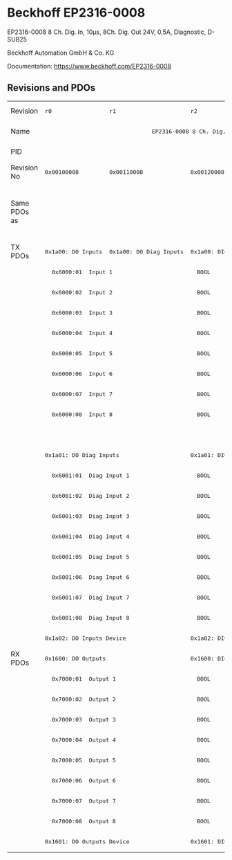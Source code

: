 # Beckhoff EP2316-0008

EP2316-0008 8 Ch. Dig. In, 10µs, 8Ch. Dig. Out 24V, 0,5A, Diagnostic, D-SUB25

Beckhoff Automation GmbH & Co. KG

Documentation: <a href="https://www.beckhoff.com/EP2316-0008">https://www.beckhoff.com/EP2316-0008</a>

## Revisions and PDOs
<table>
<tr >
<td class="first">Revision</td>
<td ><pre>r0</pre></td>
<td ><pre>r1</pre></td>
<td ><pre>r2</pre></td>
<td ><pre>r3</pre></td>
<td ><pre>r4</pre></td>
<td ><pre>r5</pre></td>
<td ><pre>r6</pre></td>
</tr>
<tr >
<td class="first">Name</td>
<td  colspan=7 align="center"><pre>EP2316-0008 8 Ch. Dig. In, 10µs, 8Ch. Dig. Out 24V, 0,5A, Diagnostic, D-SUB25</pre></td>
</tr>
<tr >
<td class="first">PID</td>
<td  colspan=7 align="center"><pre>0x090c4052</pre></td>
</tr>
<tr >
<td class="first">Revision No</td>
<td ><pre>0x00100008</pre></td>
<td ><pre>0x00110008</pre></td>
<td ><pre>0x00120008</pre></td>
<td ><pre>0x00130008</pre></td>
<td ><pre>0x00140008</pre></td>
<td ><pre>0x00150008</pre></td>
<td ><pre>0x00160008</pre></td>
</tr>
<tr >
<td class="first">Same PDOs as</td>
<td  colspan=3 align="center"></td>
<td  colspan=3 align="center"><pre><a href="EP2316-0003">EP2316-0003 r0</a><br/><a href="EP2316-0003">EP2316-0003 r1</a><br/><a href="EP2316-0003">EP2316-0003 r2</a><br/><a href="EPP2316-0003">EPP2316-0003 r0</a><br/><a href="EPP2316-0003">EPP2316-0003 r1</a><br/><a href="EPP2316-0008">EPP2316-0008 r0</a><br/><a href="EPP2316-0008">EPP2316-0008 r1</a></pre></td>
<td ><pre><a href="EP2316-0003">EP2316-0003 r3</a><br/><a href="EPP2316-0003">EPP2316-0003 r2</a><br/><a href="EPP2316-0008">EPP2316-0008 r2</a></pre></td>
</tr>
<tr class="txpdo pdosection">
<td class="first" rowspan=20 valign=top>TX PDOs</td>
<td><pre>0x1a00: DO Inputs</pre></td>
<td><pre>0x1a00: DO Diag Inputs</pre></td>
<td colspan=5 align="left"><pre>0x1a00: DIG Inputs</pre></td>
<td></td>
</tr>
<tr class="txpdo">
<td class="first" colspan=7 align="left"><pre>  0x6000:01  Input 1                         BOOL</pre></td>
</tr>
<tr class="txpdo">
<td class="first" colspan=7 align="left"><pre>  0x6000:02  Input 2                         BOOL</pre></td>
</tr>
<tr class="txpdo">
<td class="first" colspan=7 align="left"><pre>  0x6000:03  Input 3                         BOOL</pre></td>
</tr>
<tr class="txpdo">
<td class="first" colspan=7 align="left"><pre>  0x6000:04  Input 4                         BOOL</pre></td>
</tr>
<tr class="txpdo">
<td class="first" colspan=7 align="left"><pre>  0x6000:05  Input 5                         BOOL</pre></td>
</tr>
<tr class="txpdo">
<td class="first" colspan=7 align="left"><pre>  0x6000:06  Input 6                         BOOL</pre></td>
</tr>
<tr class="txpdo">
<td class="first" colspan=7 align="left"><pre>  0x6000:07  Input 7                         BOOL</pre></td>
</tr>
<tr class="txpdo">
<td class="first" colspan=7 align="left"><pre>  0x6000:08  Input 8                         BOOL</pre></td>
</tr>
<tr class="txpdo">
<td class="first" colspan=6 align="left"></td>
<td ><pre>  0x6000:0e  Sync error                      BOOL</pre></td>
</tr>
<tr class="txpdo pdosection">
<td class="first" colspan=2 align="left"><pre>0x1a01: DO Diag Inputs</pre></td>
<td  colspan=5 align="left"><pre>0x1a01: DIG Diag Inputs</pre></td>
</tr>
<tr class="txpdo">
<td class="first" colspan=7 align="left"><pre>  0x6001:01  Diag Input 1                    BOOL</pre></td>
</tr>
<tr class="txpdo">
<td class="first" colspan=7 align="left"><pre>  0x6001:02  Diag Input 2                    BOOL</pre></td>
</tr>
<tr class="txpdo">
<td class="first" colspan=7 align="left"><pre>  0x6001:03  Diag Input 3                    BOOL</pre></td>
</tr>
<tr class="txpdo">
<td class="first" colspan=7 align="left"><pre>  0x6001:04  Diag Input 4                    BOOL</pre></td>
</tr>
<tr class="txpdo">
<td class="first" colspan=7 align="left"><pre>  0x6001:05  Diag Input 5                    BOOL</pre></td>
</tr>
<tr class="txpdo">
<td class="first" colspan=7 align="left"><pre>  0x6001:06  Diag Input 6                    BOOL</pre></td>
</tr>
<tr class="txpdo">
<td class="first" colspan=7 align="left"><pre>  0x6001:07  Diag Input 7                    BOOL</pre></td>
</tr>
<tr class="txpdo">
<td class="first" colspan=7 align="left"><pre>  0x6001:08  Diag Input 8                    BOOL</pre></td>
</tr>
<tr class="txpdo pdosection">
<td class="first" colspan=2 align="left"><pre>0x1a02: DO Inputs Device</pre></td>
<td  colspan=5 align="left"><pre>0x1a02: DIG Inputs Device</pre></td>
</tr>
<tr class="rxpdo pdosection">
<td class="first" rowspan=10 valign=top>RX PDOs</td>
<td colspan=2 align="left"><pre>0x1600: DO Outputs</pre></td>
<td colspan=5 align="left"><pre>0x1600: DIG Outputs</pre></td>
<td></td>
</tr>
<tr class="rxpdo">
<td class="first" colspan=7 align="left"><pre>  0x7000:01  Output 1                        BOOL</pre></td>
</tr>
<tr class="rxpdo">
<td class="first" colspan=7 align="left"><pre>  0x7000:02  Output 2                        BOOL</pre></td>
</tr>
<tr class="rxpdo">
<td class="first" colspan=7 align="left"><pre>  0x7000:03  Output 3                        BOOL</pre></td>
</tr>
<tr class="rxpdo">
<td class="first" colspan=7 align="left"><pre>  0x7000:04  Output 4                        BOOL</pre></td>
</tr>
<tr class="rxpdo">
<td class="first" colspan=7 align="left"><pre>  0x7000:05  Output 5                        BOOL</pre></td>
</tr>
<tr class="rxpdo">
<td class="first" colspan=7 align="left"><pre>  0x7000:06  Output 6                        BOOL</pre></td>
</tr>
<tr class="rxpdo">
<td class="first" colspan=7 align="left"><pre>  0x7000:07  Output 7                        BOOL</pre></td>
</tr>
<tr class="rxpdo">
<td class="first" colspan=7 align="left"><pre>  0x7000:08  Output 8                        BOOL</pre></td>
</tr>
<tr class="rxpdo pdosection">
<td class="first" colspan=2 align="left"><pre>0x1601: DO Outputs Device</pre></td>
<td  colspan=5 align="left"><pre>0x1601: DIG Outputs Device</pre></td>
</tr>
</table>
